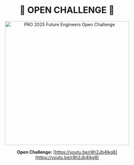 <h1 align="center">🛑 OPEN CHALLENGE 🛑</h1>

<div align="center">
  <a href="https://youtu.be/r8h2Jb4Ikg8">
    <img src="https://github.com/user-attachments/assets/315a7229-3a37-4193-88a9-611c91593b16" alt="PRO 2025 Future Engineers Open Challenge" width="400" style="height:auto;" />
  </a>

**Open Challenge:**  [https://youtu.be/r8h2Jb4Ikg8](https://youtu.be/r8h2Jb4Ikg8)
</div>

